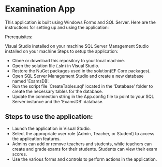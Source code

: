 # Examination App
This application is built using Windows Forms and SQL Server. Here are the instructions for setting up and using the application:

Prerequisites:

Visual Studio installed on your machine
SQL Server Management Studio installed on your machine
Steps to setup the application:

- Clone or download this repository to your local machine.
- Open the solution file (.sln) in Visual Studio.
- Restore the NuGet packages used in the solution(EF Core packages).
- Open SQL Server Management Studio and create a new database named 'ExamsDB'.
- Run the script file 'CreateTables.sql' located in the 'Database' folder to create the necessary tables for the database.
- Update the connection string in the App.config file to point to your SQL Server instance and the 'ExamsDB' database.

## Steps to use the application:

 - Launch the application in Visual Studio.
 - Select the appropriate user role (Admin, Teacher, or Student) to access the application features.
 - Admins can add or remove teachers and students, while teachers can create and grade exams for their students. Students can view their exam scores.
 - Use the various forms and controls to perform actions in the application.
